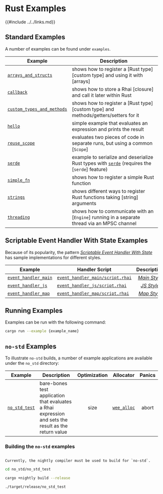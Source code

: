 Rust Examples
============

{{#include ../../links.md}}


Standard Examples
-----------------

A number of examples can be found under `examples`.

| Example                                                                         | Description                                                                                                                     |
| ------------------------------------------------------------------------------- | ------------------------------------------------------------------------------------------------------------------------------- |
| [`arrays_and_structs`]({{repoHome}}/examples/arrays_and_structs.rs)             | shows how to register a [Rust type][custom type] and using it with [arrays]                                                     |
| [`callback`](callback.rs)                                                       | shows how to store a Rhai [closure] and call it later within Rust                                                               |
| [`custom_types_and_methods`]({{repoHome}}/examples/custom_types_and_methods.rs) | shows how to register a [Rust type][custom type] and methods/getters/setters for it                                             |
| [`hello`]({{repoHome}}/examples/hello.rs)                                       | simple example that evaluates an expression and prints the result                                                               |
| [`reuse_scope`]({{repoHome}}/examples/reuse_scope.rs)                           | evaluates two pieces of code in separate runs, but using a common [`Scope`]                                                     |
| [`serde`]({{repoHome}}/examples/serde.rs)                                       | example to serialize and deserialize Rust types with [`serde`](https://crates.io/crates/serde) (requires the [`serde`] feature) |
| [`simple_fn`]({{repoHome}}/examples/simple_fn.rs)                               | shows how to register a simple Rust function                                                                                    |
| [`strings`]({{repoHome}}/examples/strings.rs)                                   | shows different ways to register Rust functions taking [string] arguments                                                       |
| [`threading`]({{repoHome}}/examples/threading.rs)                               | shows how to communicate with an [`Engine`] running in a separate thread via an MPSC channel                                    |


Scriptable Event Handler With State Examples
-------------------------------------------

Because of its popularity, the pattern [_Scriptable Event Handler With State_]({{rootUrl}}/patterns/events.md)
has sample implementations for different styles.

| Example                                                          | Handler Script                                                                           |                   Description                    |
| ---------------------------------------------------------------- | ---------------------------------------------------------------------------------------- | :----------------------------------------------: |
| [`event_handler_main`]({{repoHome}}/examples/event_handler_main) | [`event_handler_main/script.rhai`]({{repoHome}}/examples/event_handler_main/script.rhai) | [_Main Style_]({{rootUrl}}/patterns/events-1.md) |
| [`event_handler_js`]({{repoHome}}/examples/event_handler_js)     | [`event_handler_js/script.rhai`]({{repoHome}}/examples/event_handler_js/script.rhai)     |  [_JS Style_]({{rootUrl}}/patterns/events-2.md)  |
| [`event_handler_map`]({{repoHome}}/examples/event_handler_map)   | [`event_handler_map/script.rhai`]({{repoHome}}/examples/event_handler_map/script.rhai)   | [_Map Style_]({{rootUrl}}/patterns/events-3.md)  |


Running Examples
----------------

Examples can be run with the following command:

```sh
cargo run --example {example_name}
```

`no-std` Examples
-----------------

To illustrate `no-std` builds, a number of example applications are available under the `no_std` directory:

| Example                                          | Description                                                                                          | Optimization |                     Allocator                     | Panics |
| ------------------------------------------------ | ---------------------------------------------------------------------------------------------------- | :----------: | :-----------------------------------------------: | :----: |
| [`no_std_test`]({{repoHome}}/no_std/no_std_test) | bare-bones test application that evaluates a Rhai expression and sets the result as the return value |     size     | [`wee_alloc`](https://crates.io/crates/wee_alloc) | abort  |


### Building the `no-std` examples

```admonish warning "Nightly required"

Currently, the nightly compiler must be used to build for `no-std`.
```

```sh
cd no_std/no_std_test

cargo +nightly build --release

./target/release/no_std_test
```
